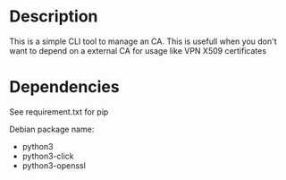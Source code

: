 # Description

This is a simple CLI tool to manage an CA. This is usefull when you don't want
to depend on a external CA for usage like VPN X509 certificates

# Dependencies

See requirement.txt for pip 

Debian package name:

 - python3
 - python3-click
 - python3-openssl
